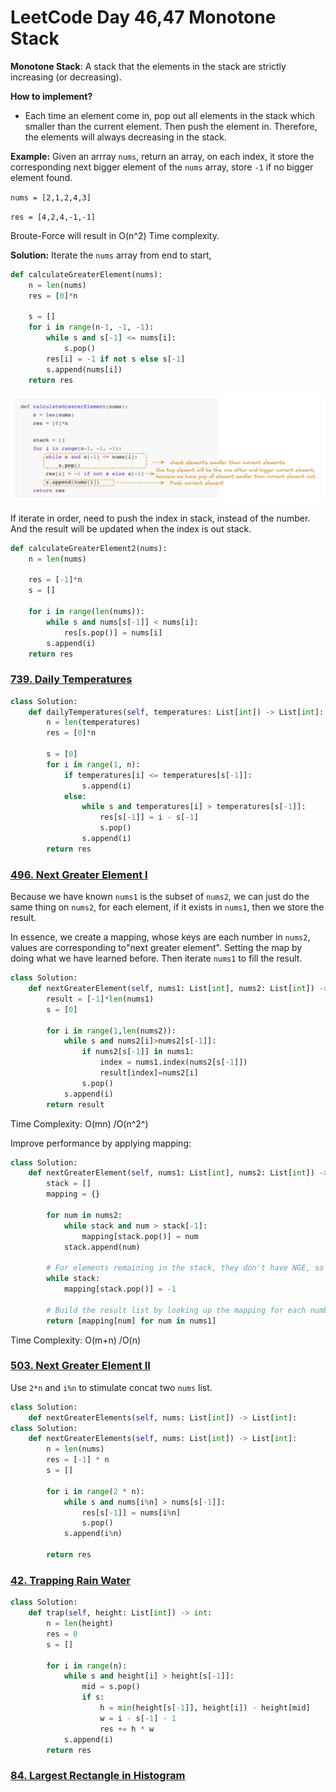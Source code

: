 # LeetCode Day 46,47 **Monotone Stack**



**Monotone Stack**: A stack that the elements in the stack are strictly increasing (or decreasing).

**How to implement?** 

- Each time an element come in, pop out all elements in the stack which smaller than the current element. Then push the element in. Therefore, the elements will always decreasing in the stack. 

**Example:** Given an arrray `nums`, return an array, on each index, it store the corresponding next bigger element of the `nums` array, store `-1` if no bigger element found.

`nums = [2,1,2,4,3]`

`res = [4,2,4,-1,-1]`

Broute-Force will result in O(n^2) Time complexity.

**Solution:** Iterate the `nums` array from end to start, 

```python
def calculateGreaterElement(nums):
    n = len(nums)
    res = [0]*n
    
    s = []
    for i in range(n-1, -1, -1):
        while s and s[-1] <= nums[i]:
            s.pop()
        res[i] = -1 if not s else s[-1]
        s.append(nums[i])
    return res
```

![](img/ms1.jpg)

If iterate in order, need to push the index in stack, instead of the number. And the result will be updated when the index is out stack.

```python
def calculateGreaterElement2(nums):
    n = len(nums)

    res = [-1]*n
    s = []

    for i in range(len(nums)):
        while s and nums[s[-1]] < nums[i]:
            res[s.pop()] = nums[i]
        s.append(i)
    return res
```



### [739. Daily Temperatures](https://leetcode.com/problems/daily-temperatures)



```python
class Solution:
    def dailyTemperatures(self, temperatures: List[int]) -> List[int]:
        n = len(temperatures)
        res = [0]*n
    
        s = [0]
        for i in range(1, n):
            if temperatures[i] <= temperatures[s[-1]]:
                s.append(i)
            else:
                while s and temperatures[i] > temperatures[s[-1]]:
                    res[s[-1]] = i - s[-1]
                    s.pop()
                s.append(i)
        return res
```



### [496. Next Greater Element I](https://leetcode.com/problems/next-greater-element-i)

Because we have known `nums1` is the subset of `nums2`, we can just do the same thing on `nums2`, for each element, if it exists in `nums1`, then we store the result. 

In essence, we create a mapping, whose keys are each number in `nums2`, values are corresponding to"next greater element". Setting the map by doing what we have learned before. Then iterate `nums1` to fill the result.

```python
class Solution:
    def nextGreaterElement(self, nums1: List[int], nums2: List[int]) -> List[int]:
        result = [-1]*len(nums1)
        s = [0]

        for i in range(1,len(nums2)):
            while s and nums2[i]>nums2[s[-1]]:
                if nums2[s[-1]] in nums1:
                    index = nums1.index(nums2[s[-1]])
                    result[index]=nums2[i]
                s.pop()
            s.append(i)
        return result
```

Time Complexity: O(mn) /O(n^2^)

Improve performance by applying mapping: 

```python
class Solution:
    def nextGreaterElement(self, nums1: List[int], nums2: List[int]) -> List[int]:
        stack = []
        mapping = {}

        for num in nums2:
            while stack and num > stack[-1]:
                mapping[stack.pop()] = num
            stack.append(num)

        # For elements remaining in the stack, they don't have NGE, so assign -1
        while stack:
            mapping[stack.pop()] = -1

        # Build the result list by looking up the mapping for each number in nums1
        return [mapping[num] for num in nums1]
```

Time Complexity: O(m+n) /O(n)



### [503. Next Greater Element II](https://leetcode.com/problems/next-greater-element-ii)

Use `2*n` and `i%n`  to stimulate concat two `nums` list.

```python
class Solution:
    def nextGreaterElements(self, nums: List[int]) -> List[int]:
class Solution:
    def nextGreaterElements(self, nums: List[int]) -> List[int]:
        n = len(nums)
        res = [-1] * n
        s = []

        for i in range(2 * n):
            while s and nums[i%n] > nums[s[-1]]:
                res[s[-1]] = nums[i%n]
                s.pop()
            s.append(i%n)

        return res
```



### [42. Trapping Rain Water](https://leetcode.com/problems/trapping-rain-water)



```python
class Solution:
    def trap(self, height: List[int]) -> int:
        n = len(height)
        res = 0
        s = []

        for i in range(n):
            while s and height[i] > height[s[-1]]:
                mid = s.pop()
                if s:
                    h = min(height[s[-1]], height[i]) - height[mid]
                    w = i - s[-1] - 1
                    res += h * w
            s.append(i)
        return res
```



### [84. Largest Rectangle in Histogram](https://leetcode.com/problems/largest-rectangle-in-histogram)